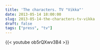```yaml
---
title: 'The characters. TV "Vikka"'
date: 2013-05-14 18:00:00
slug: 2013-05-14-the-characters-tv-vikka
draft: false
tags: ["press", "tv"]
---
```


{{< youtube ob5rQXwv3B4 >}}